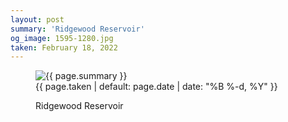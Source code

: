 ```yaml
---
layout: post
summary: 'Ridgewood Reservoir'
og_image: 1595-1280.jpg
taken: February 18, 2022
---
```


<figure class="post" data-src="{{ site.assets_url }}/{{ page.og_image }}">
<img alt="{{ page.summary }}" sizes="(min-width: 700px) 50vw, calc(100vw - 2rem)" src="{{ site.assets_url }}/1595-640.jpg" srcset="{{ site.assets_url }}/1595-320.jpg 320w, {{ site.assets_url }}/1595-640.jpg 640w, {{ site.assets_url }}/1595-960.jpg 960w, {{ site.assets_url }}/1595-1280.jpg 1280w"/>
<figcaption>
<time>{{ page.taken | default: page.date | date: "%B %-d, %Y" }}</time>
<p>Ridgewood Reservoir</p>
</figcaption>
</figure>
